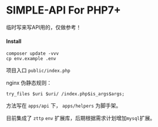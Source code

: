# SIMPLE-API For PHP7+

临时写来写API用的，仅做参考！

#### Install

```shell
composer update -vvv
cp env.example .env
```

项目入口 `public/index.php`

nginx 伪静态规则：

```
try_files $uri $uri/ /index.php$is_args$args;
```

方法写在 `apps/api` 下， `apps/helpers` 为脚手架。

目前集成了 `zttp` `env` 扩展库，后期根据需求计划增加`mysql`扩展。
